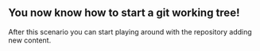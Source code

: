 ## You now know how to start a git working tree!

After this scenario you can start playing around with the repository adding new content.
